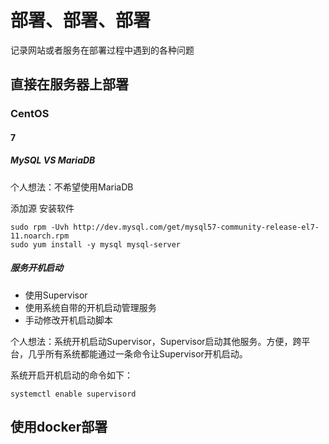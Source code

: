 # 部署、部署、部署

记录网站或者服务在部署过程中遇到的各种问题

## 直接在服务器上部署

### CentOS 

#### 7

##### MySQL VS MariaDB

个人想法：不希望使用MariaDB

添加源 安装软件

```
sudo rpm -Uvh http://dev.mysql.com/get/mysql57-community-release-el7-11.noarch.rpm
sudo yum install -y mysql mysql-server
```

##### 服务开机启动

- 使用Supervisor
- 使用系统自带的开机启动管理服务
- 手动修改开机启动脚本

个人想法：系统开机启动Supervisor，Supervisor启动其他服务。方便，跨平台，几乎所有系统都能通过一条命令让Supervisor开机启动。

系统开启开机启动的命令如下：

```
systemctl enable supervisord
```


## 使用docker部署



